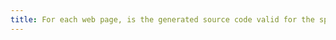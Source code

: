 ```yaml
---
title: For each web page, is the generated source code valid for the specified [document type](#document-type)?
---
```


